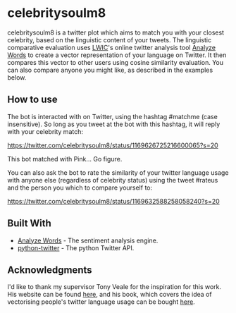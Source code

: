 # celebritysoulm8

celebritysoulm8 is a twitter plot which aims to match you with your closest
celebrity, based on the linguistic content of your tweets. The linguistic
comparative evaluation uses [LWIC](http://liwc.wpengine.com/)'s online twitter
analysis tool [Analyze Words](https://analyzewords.com/) to create a vector
representation of your language on Twitter. It then compares this vector
to other users using cosine similarity evaluation. You can also compare anyone
you might like, as described in the examples below.

## How to use

The bot is interacted with on Twitter, using the hashtag #matchme (case insensitive).
So long as you tweet at the bot with this hashtag, it will reply with your celebrity
match:

https://twitter.com/celebritysoulm8/status/1169626725216600065?s=20

This bot matched with Pink... Go figure.

You can also ask the bot to rate the similarity of your twitter language usage
with anyone else (regardless of celebrity status) using the tweet #rateus and
the person you which to compare yourself to:

https://twitter.com/celebritysoulm8/status/1169632588258058240?s=20

## Built With

* [Analyze Words](https://analyzewords.com/) - The sentiment analysis engine.
* [python-twitter](https://github.com/bear/python-twitter) - The python Twitter API.

## Acknowledgments

I'd like to thank my supervisor Tony Veale for the inspiration for this work.
His website can be found [here](http://afflatus.ucd.ie/), and his book, which
covers the idea of vectorising people's twitter language usage can be bought
[here](https://www.amazon.co.uk/Exploding-Creativity-Myth-Computational-Foundations/dp/1441181725/ref=sr_1_1?keywords=tony+veale&qid=1567622637&s=gateway&sr=8-1).
